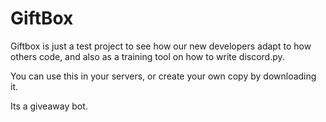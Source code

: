 # GiftBox

Giftbox is just a test project to see how our new developers adapt to how others code, and also as a training tool on how to write discord.py.

You can use this in your servers, or create your own copy by downloading it.

Its a giveaway bot.